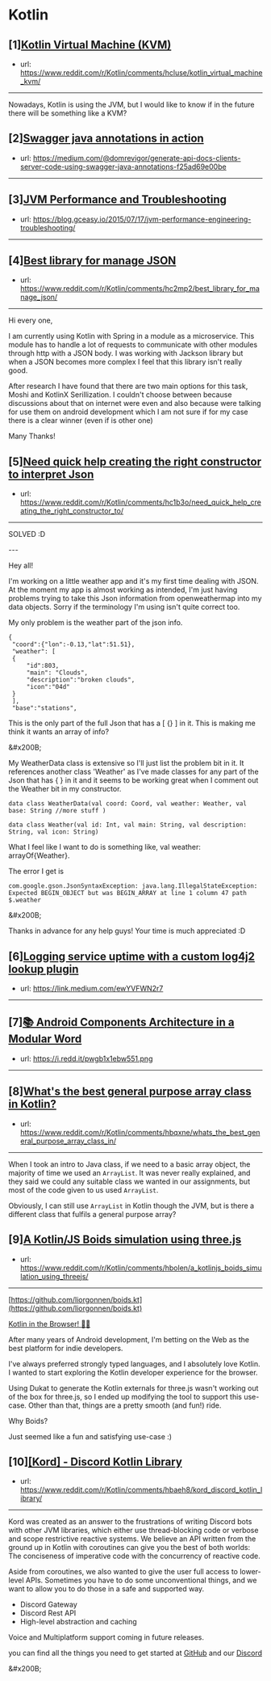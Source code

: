 # Kotlin
## [1][Kotlin Virtual Machine (KVM)](https://www.reddit.com/r/Kotlin/comments/hcluse/kotlin_virtual_machine_kvm/)
- url: https://www.reddit.com/r/Kotlin/comments/hcluse/kotlin_virtual_machine_kvm/
---
Nowadays, Kotlin is using the JVM, but I would like to know if in the future there will be something like a KVM?
## [2][Swagger java annotations in action](https://www.reddit.com/r/Kotlin/comments/hcg763/swagger_java_annotations_in_action/)
- url: https://medium.com/@domrevigor/generate-api-docs-clients-server-code-using-swagger-java-annotations-f25ad69e00be
---

## [3][JVM Performance and Troubleshooting](https://www.reddit.com/r/Kotlin/comments/hckjf2/jvm_performance_and_troubleshooting/)
- url: https://blog.gceasy.io/2015/07/17/jvm-performance-engineering-troubleshooting/
---

## [4][Best library for manage JSON](https://www.reddit.com/r/Kotlin/comments/hc2mp2/best_library_for_manage_json/)
- url: https://www.reddit.com/r/Kotlin/comments/hc2mp2/best_library_for_manage_json/
---
Hi every one, 

I am currently using Kotlin with Spring in a module as a microservice. This module has to handle a lot of requests to communicate with other modules through http with a JSON body. I was working with Jackson library but when a JSON becomes more complex I feel that this library isn't really good. 

After research I have found that there are two main options for this task, Moshi and KotlinX Serillization. I couldn't choose between because discussions about that on internet were even and also because were talking for use them on android development which I am not sure if for my case there is a clear winner (even if is other one)

Many Thanks!
## [5][Need quick help creating the right constructor to interpret Json](https://www.reddit.com/r/Kotlin/comments/hc1b3o/need_quick_help_creating_the_right_constructor_to/)
- url: https://www.reddit.com/r/Kotlin/comments/hc1b3o/need_quick_help_creating_the_right_constructor_to/
---
SOLVED :D

\---

Hey all!

I'm working on a little weather app and it's my first time dealing with JSON. At the moment my app is almost working as intended, I'm just having problems trying to take this Json information from openweathermap into my data objects. Sorry if the terminology I'm using isn't quite correct too.

My only problem is the weather part of the json info.

    {
     "coord":{"lon":-0.13,"lat":51.51},
     "weather": [
     {
         "id":803,
         "main": "Clouds",
         "description":"broken clouds",
         "icon":"04d"
     }
     ],
     "base":"stations",

This is the only part of the full Json that has a \[ {} \] in it. This is making me think it wants an array of info?

&amp;#x200B;

My WeatherData class is extensive so I'll just list the problem bit in it. It references another class 'Weather' as I've made classes for any part of the Json that has { } in it and it seems to be working great when I comment out the Weather bit in my constructor.

    data class WeatherData(val coord: Coord, val weather: Weather, val base: String //more stuff )
    
    data class Weather(val id: Int, val main: String, val description: String, val icon: String)

What I feel like I want to do is something like, val weather: arrayOf{Weather}.

The error I get is

    com.google.gson.JsonSyntaxException: java.lang.IllegalStateException: Expected BEGIN_OBJECT but was BEGIN_ARRAY at line 1 column 47 path $.weather

&amp;#x200B;

Thanks in advance for any help guys! Your time is much appreciated :D
## [6][Logging service uptime with a custom log4j2 lookup plugin](https://www.reddit.com/r/Kotlin/comments/hc5ypw/logging_service_uptime_with_a_custom_log4j2/)
- url: https://link.medium.com/ewYVFWN2r7
---

## [7][📚 Android Components Architecture in a Modular Word](https://www.reddit.com/r/Kotlin/comments/hc42km/android_components_architecture_in_a_modular_word/)
- url: https://i.redd.it/pwgb1x1ebw551.png
---

## [8][What's the best general purpose array class in Kotlin?](https://www.reddit.com/r/Kotlin/comments/hbqxne/whats_the_best_general_purpose_array_class_in/)
- url: https://www.reddit.com/r/Kotlin/comments/hbqxne/whats_the_best_general_purpose_array_class_in/
---
When I took an intro to Java class, if we need to a basic array object, the majority of time we used an `ArrayList`. It was never really explained, and they said we could any suitable class we wanted in our assignments, but most of the code given to us used `ArrayList`.

Obviously, I can still use `ArrayList` in Kotlin though the JVM, but is there a different class that fulfils a general purpose array?
## [9][A Kotlin/JS Boids simulation using three.js](https://www.reddit.com/r/Kotlin/comments/hbolen/a_kotlinjs_boids_simulation_using_threejs/)
- url: https://www.reddit.com/r/Kotlin/comments/hbolen/a_kotlinjs_boids_simulation_using_threejs/
---
[https://github.com/liorgonnen/boids.kt](https://github.com/liorgonnen/boids.kt)

[Kotlin in the Browser! 🤘🏼](https://preview.redd.it/lcapa6pdvq551.jpg?width=1280&amp;format=pjpg&amp;auto=webp&amp;s=3a313722d022a4dbd70c7e2c814ee00540a87a8a)

After many years of Android development, I'm betting on the Web as the best platform for indie developers. 

I've always preferred strongly typed languages, and I absolutely love Kotlin. I wanted to start exploring the Kotlin developer experience for the browser.

Using Dukat to generate the Kotlin externals for three.js wasn't working out of the box for three.js, so I ended up modifying the tool to support this use-case. Other than that, things are a pretty smooth (and fun!) ride.

Why Boids?

Just seemed like a fun and satisfying use-case :)
## [10][[Kord] - Discord Kotlin Library](https://www.reddit.com/r/Kotlin/comments/hbaeh8/kord_discord_kotlin_library/)
- url: https://www.reddit.com/r/Kotlin/comments/hbaeh8/kord_discord_kotlin_library/
---
Kord was created as an answer to the frustrations of writing Discord bots with other JVM libraries, which either use thread-blocking code or verbose and scope restrictive reactive systems. We believe an API written from the ground up in Kotlin with coroutines can give you the best of both worlds: The conciseness of imperative code with the concurrency of reactive code.

Aside from coroutines, we also wanted to give the user full access to lower-level APIs. Sometimes you have to do some unconventional things, and we want to allow you to do those in a safe and supported way.

* Discord Gateway
* Discord Rest API
* High-level abstraction and caching

Voice and Multiplatform support coming in future releases.

you can find all the things you need to get started at [GitHub](https://github.com/kordlib/kord) and our [Discord](https://discord.gg/mpDQm5N)  


&amp;#x200B;
